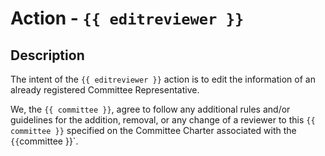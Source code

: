 # Action - `{{ editreviewer }}`

## Description

The intent of the `{{ editreviewer }}` action is to edit the information of an already registered Committee Representative.

We, the `{{ committee }}`, agree to follow any additional rules and/or guidelines for the addition, removal, or any change of a reviewer to this `{{ committee }}` specified on the Committee Charter associated with the `{{`committee }}`.
